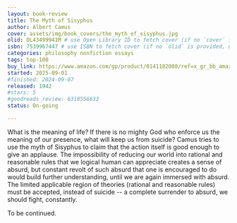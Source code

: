```yaml
---
layout: book-review
title: The Myth of Sisyphus
author: Albert Camus
cover: assets/img/book_covers/the_myth_of_sisyphus.jpg
olid: OL43499941M # use Open Library ID to fetch cover (if no `cover` is provided)
isbn: 7539967447 # use ISBN to fetch cover (if no `olid` is provided, dashes are optional)
categories: philosophy nonfiction essays
tags: top-100
buy_link: https://www.amazon.com/gp/product/0141182008/ref=x_gr_bb_amazon?ie=UTF8&tag=x_gr_bb_amazon-20&linkCode=as2&camp=1789&creative=9325&creativeASIN=0141182008&SubscriptionId=1MGPYB6YW3HWK55XCGG2
started: 2025-09-01
#finished: 2024-09-07
released: 1942
#stars: 5
#goodreads_review: 6318556633
status: On-going

---
```


What is the meaning of life? If there is no mighty God who enforce us the meaning of our presence, what will keep us from suicide? Camus tries to use the myth of Sisyphus to claim that the action itself is good enough to give an applause. The impossibility of reducing our world into rational and reasonable rules that we logical human can appreciate creates a sense of absurd, but constant revolt of such absurd that one is encouraged to do would build further understanding, until we are again immersed with absurd. The limited applicable region of theories (rational and reasonable rules) must be accepted, instead of suicide -- a complete surrender to absurd, we should fight, constantly. 

To be continued. 